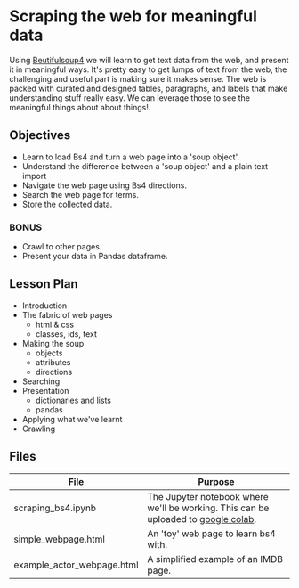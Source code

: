 # Scraping the web for meaningful data

Using [Beutifulsoup4](https://www.crummy.com/software/BeautifulSoup/bs4/doc/) we will learn to get text data from the web, and present it in meaningful ways. It's pretty easy to get lumps of text from the web, the challenging and useful part is making sure it makes sense. The web is packed with curated and designed tables, paragraphs, and labels that make understanding stuff really easy. We can leverage those to see the meaningful things about about things!. 

## Objectives

- Learn to load Bs4 and turn a web page into a 'soup object'. 
- Understand the difference between a 'soup object' and a plain text import
- Navigate the web page using Bs4 directions.
- Search the web page for terms.
- Store the collected data.

### BONUS

- Crawl to other pages.
- Present your data in Pandas dataframe.

## Lesson Plan

- Introduction
- The fabric of web pages
  - html & css
  - classes, ids, text
- Making the soup
  - objects
  - attributes
  - directions
- Searching
- Presentation
  - dictionaries and lists
  - pandas
- Applying what we've learnt
- Crawling

## Files

| File                       | Purpose                                                      |
| -------------------------- | ------------------------------------------------------------ |
| scraping_bs4.ipynb         | The Jupyter notebook where we'll be working. This can be uploaded to [google colab](https://colab.research.google.com/notebooks/welcome.ipynb#recent=true). |
| simple_webpage.html        | An 'toy' web page to learn bs4 with.                         |
| example_actor_webpage.html | A simplified example of an IMDB page.                        |

